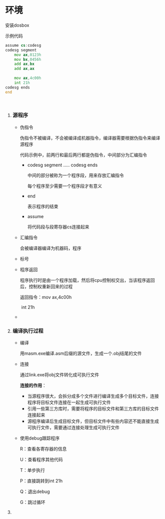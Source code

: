 # 环境

安装dosbox

示例代码

```asm
assume cs:codesg
codesg segment
	mov ax,0123h
	mov bx,0456h
	add ax,bx
	add ax,ax
	
	mov ax,4c00h
	int 21h   
codesg ends
end
	
	
```



1. ### 源程序

   - 伪指令

     伪指令不被编译，不会被编译成机器指令，编译器需要根据伪指令来编译源程序

     代码示例中，前两行和最后两行都是伪指令，中间部分为汇编指令

     - codesg segment .....  codesg ends 

       中间的部分被称为一个程序段，用来存放汇编指令

       每个程序至少需要一个程序段才有意义

     - end

       表示程序的结束

     - assume

       将代码段与段寄存器cs连接起来

   - 汇编指令

     会被编译器编译为机器码，程序

   - 标号

   - 程序返回

     程序执行时是由一个程序加载，然后将cpu控制权交出，当该程序返回后，控制权重新回来的过程

     返回指令：mov ax,4c00h

     ​			int 21h

   - 

2. ### 编译执行过程

   - 编译

     用masm.exe编译.asm后缀的源文件，生成一个.obj结尾的文件

   - 连接

     通过link.exe将obj文件转化成可执行文件

     **连接的作用**：

     - 当源程序很大，会拆分成多个文件进行编译生成多个目标文件，连接程序将目标文件连接在一起生成可执行文件
     - 引用一些第三方库时，需要将程序的目标文件和第三方库的目标文件连接起来
     - 源程序编译后生成目标文件，但目标文件中有些内容还不能直接生成可执行文件，需要通过连接处理生成可执行文件

   - 使用debug跟踪程序

     R：查看各寄存器的信息

     U：查看程序其他代码

     T：单步执行

     P：直接跳转到int 21h

     Q：退出debug

     G：跳过循环

3. 